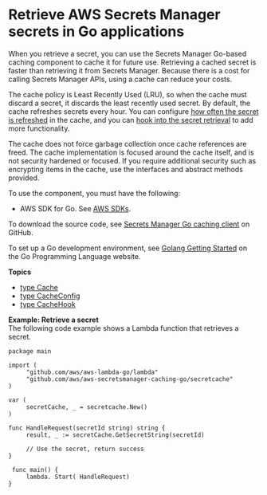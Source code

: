 # Retrieve AWS Secrets Manager secrets in Go applications<a name="retrieving-secrets_cache-go"></a>

When you retrieve a secret, you can use the Secrets Manager Go\-based caching component to cache it for future use\. Retrieving a cached secret is faster than retrieving it from Secrets Manager\. Because there is a cost for calling Secrets Manager APIs, using a cache can reduce your costs\.

The cache policy is Least Recently Used \(LRU\), so when the cache must discard a secret, it discards the least recently used secret\. By default, the cache refreshes secrets every hour\. You can configure [how often the secret is refreshed](retrieving-secrets_cache-go_CacheConfig.md) in the cache, and you can [hook into the secret retrieval](retrieving-secrets_cache-go_CacheHook.md) to add more functionality\.

The cache does not force garbage collection once cache references are freed\. The cache implementation is focused around the cache itself, and is not security hardened or focused\. If you require additional security such as encrypting items in the cache, use the interfaces and abstract methods provided\.

To use the component, you must have the following:
+ AWS SDK for Go\. See [AWS SDKs](asm_access.md#asm-sdks)\.

To download the source code, see [Secrets Manager Go caching client](https://github.com/aws/aws-secretsmanager-caching-go ) on GitHub\.

To set up a Go development environment, see [Golang Getting Started](https://golang.org/doc/install) on the Go Programming Language website\.

**Topics**
+ [type Cache](retrieving-secrets_cache-go_cache.md)
+ [type CacheConfig](retrieving-secrets_cache-go_CacheConfig.md)
+ [type CacheHook](retrieving-secrets_cache-go_CacheHook.md)

**Example: Retrieve a secret**  
The following code example shows a Lambda function that retrieves a secret\.  

```
package main

import (
	 "github.com/aws/aws-lambda-go/lambda"
	 "github.com/aws/aws-secretsmanager-caching-go/secretcache"
)

var (
	 secretCache, _ = secretcache.New()
)

func HandleRequest(secretId string) string {
	 result, _ := secretCache.GetSecretString(secretId)
	 
	 // Use the secret, return success
}

 func main() {
	 lambda. Start( HandleRequest)
}
```